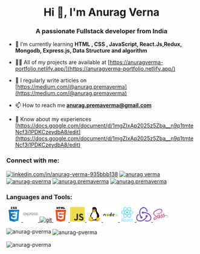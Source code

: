<h1 align="center">Hi 👋, I'm Anurag Verna</h1>
<h3 align="center">A passionate Fullstack developer from India</h3>


- 🌱 I’m currently learning **HTML , CSS , JavaScript, React.Js,Redux, Mongodb, Express.js, Data Structure and algorithm**

- 👨‍💻 All of my projects are available at [https://anuragverma-portfolio.netlify.app/](https://anuragverma-portfolio.netlify.app/)

- 📝 I regularly write articles on [https://medium.com/@anurag.premaverma](https://medium.com/@anurag.premaverma)

- 📫 How to reach me **anurag.premaverma@gmail.com**

- 📄 Know about my experiences [https://docs.google.com/document/d/1mgZIxAp2025z5Zba__n9p1tmteNcf3i1PDKCzeydbA8/edit](https://docs.google.com/document/d/1mgZIxAp2025z5Zba__n9p1tmteNcf3i1PDKCzeydbA8/edit)

<h3 align="left">Connect with me:</h3>
<p align="left">
<a href="https://linkedin.com/in/linkedin.com/in/anurag-verma-935bbb138" target="blank"><img align="center" src="https://raw.githubusercontent.com/rahuldkjain/github-profile-readme-generator/master/src/images/icons/Social/linked-in-alt.svg" alt="linkedin.com/in/anurag-verma-935bbb138" height="30" width="40" /></a>
<a href="https://stackoverflow.com/users/anurag verma" target="blank"><img align="center" src="https://raw.githubusercontent.com/rahuldkjain/github-profile-readme-generator/master/src/images/icons/Social/stack-overflow.svg" alt="anurag verma" height="30" width="40" /></a>
<a href="https://codesandbox.com/anurag-pverma" target="blank"><img align="center" src="https://raw.githubusercontent.com/rahuldkjain/github-profile-readme-generator/master/src/images/icons/Social/codesandbox.svg" alt="anurag-pverma" height="30" width="40" /></a>
<a href="https://instagram.com/anurag.premaverma" target="blank"><img align="center" src="https://raw.githubusercontent.com/rahuldkjain/github-profile-readme-generator/master/src/images/icons/Social/instagram.svg" alt="anurag.premaverma" height="30" width="40" /></a>
<a href="https://medium.com/anurag.premaverma" target="blank"><img align="center" src="https://raw.githubusercontent.com/rahuldkjain/github-profile-readme-generator/master/src/images/icons/Social/medium.svg" alt="anurag.premaverma" height="30" width="40" /></a>
</p>

<h3 align="left">Languages and Tools:</h3>
<p align="left"> <a href="https://www.w3schools.com/css/" target="_blank" rel="noreferrer"> <img src="https://raw.githubusercontent.com/devicons/devicon/master/icons/css3/css3-original-wordmark.svg" alt="css3" width="40" height="40"/> </a> <a href="https://expressjs.com" target="_blank" rel="noreferrer"> <img src="https://raw.githubusercontent.com/devicons/devicon/master/icons/express/express-original-wordmark.svg" alt="express" width="40" height="40"/> </a> <a href="https://git-scm.com/" target="_blank" rel="noreferrer"> <img src="https://www.vectorlogo.zone/logos/git-scm/git-scm-icon.svg" alt="git" width="40" height="40"/> </a> <a href="https://www.w3.org/html/" target="_blank" rel="noreferrer"> <img src="https://raw.githubusercontent.com/devicons/devicon/master/icons/html5/html5-original-wordmark.svg" alt="html5" width="40" height="40"/> </a> <a href="https://developer.mozilla.org/en-US/docs/Web/JavaScript" target="_blank" rel="noreferrer"> <img src="https://raw.githubusercontent.com/devicons/devicon/master/icons/javascript/javascript-original.svg" alt="javascript" width="40" height="40"/> </a> <a href="https://www.linux.org/" target="_blank" rel="noreferrer"> <img src="https://raw.githubusercontent.com/devicons/devicon/master/icons/linux/linux-original.svg" alt="linux" width="40" height="40"/> </a> <a href="https://nodejs.org" target="_blank" rel="noreferrer"> <img src="https://raw.githubusercontent.com/devicons/devicon/master/icons/nodejs/nodejs-original-wordmark.svg" alt="nodejs" width="40" height="40"/> </a> <a href="https://reactjs.org/" target="_blank" rel="noreferrer"> <img src="https://raw.githubusercontent.com/devicons/devicon/master/icons/react/react-original-wordmark.svg" alt="react" width="40" height="40"/> </a> <a href="https://redux.js.org" target="_blank" rel="noreferrer"> <img src="https://raw.githubusercontent.com/devicons/devicon/master/icons/redux/redux-original.svg" alt="redux" width="40" height="40"/> </a> <a href="https://sass-lang.com" target="_blank" rel="noreferrer"> <img src="https://raw.githubusercontent.com/devicons/devicon/master/icons/sass/sass-original.svg" alt="sass" width="40" height="40"/> </a> </p>

<p><img align="left" src="https://github-readme-stats.vercel.app/api/top-langs?username=anurag-pverma&show_icons=true&locale=en&layout=compact" alt="anurag-pverma" /></p>

<p>&nbsp;<img align="center" src="https://github-readme-stats.vercel.app/api?username=anurag-pverma&show_icons=true&locale=en" alt="anurag-pverma" /></p>

<p><img align="center" src="https://github-readme-streak-stats.herokuapp.com/?user=anurag-pverma&" alt="anurag-pverma" /></p>
